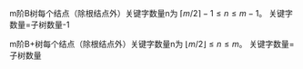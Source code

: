 m阶B树每个结点（除根结点外）关键字数量n为 $\lceil m/2\rceil−1≤n≤m−1$。
	关键字数量=子树数量-1

m阶B+树每个结点（除根结点外）关键字数量n为 $\lfloor m/2\rfloor≤n≤m$。
	关键字数量=子树数量